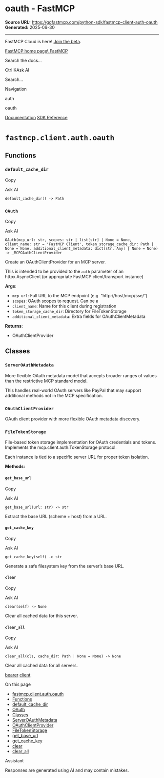 # oauth - FastMCP

**Source URL:** https://gofastmcp.com/python-sdk/fastmcp-client-auth-oauth
**Generated:** 2025-06-30

---

FastMCP Cloud is here! [Join the beta](https://fastmcp.link/x0Kyhy2).

[FastMCP home page\\
FastMCP](https://gofastmcp.com/)

Search the docs...

Ctrl KAsk AI

Search...

Navigation

auth

oauth

[Documentation](https://gofastmcp.com/getting-started/welcome) [SDK Reference](https://gofastmcp.com/python-sdk/fastmcp-exceptions)

# [​](https://gofastmcp.com/python-sdk/fastmcp-client-auth-oauth\#fastmcp-client-auth-oauth)  `fastmcp.client.auth.oauth`

## [​](https://gofastmcp.com/python-sdk/fastmcp-client-auth-oauth\#functions)  Functions

### [​](https://gofastmcp.com/python-sdk/fastmcp-client-auth-oauth\#default-cache-dir)  `default_cache_dir`

Copy

Ask AI

```
default_cache_dir() -> Path

```

### [​](https://gofastmcp.com/python-sdk/fastmcp-client-auth-oauth\#oauth)  `OAuth`

Copy

Ask AI

```
OAuth(mcp_url: str, scopes: str | list[str] | None = None, client_name: str = 'FastMCP Client', token_storage_cache_dir: Path | None = None, additional_client_metadata: dict[str, Any] | None = None) -> _MCPOAuthClientProvider

```

Create an OAuthClientProvider for an MCP server.

This is intended to be provided to the `auth` parameter of an
httpx.AsyncClient (or appropriate FastMCP client/transport instance)

**Args:**

- `mcp_url`: Full URL to the MCP endpoint (e.g. “http://host/mcp/sse/”)
- `scopes`: OAuth scopes to request. Can be a
- `client_name`: Name for this client during registration
- `token_storage_cache_dir`: Directory for FileTokenStorage
- `additional_client_metadata`: Extra fields for OAuthClientMetadata

**Returns:**

- OAuthClientProvider

## [​](https://gofastmcp.com/python-sdk/fastmcp-client-auth-oauth\#classes)  Classes

### [​](https://gofastmcp.com/python-sdk/fastmcp-client-auth-oauth\#serveroauthmetadata)  `ServerOAuthMetadata`

More flexible OAuth metadata model that accepts broader ranges of values
than the restrictive MCP standard model.

This handles real-world OAuth servers like PayPal that may support
additional methods not in the MCP specification.

### [​](https://gofastmcp.com/python-sdk/fastmcp-client-auth-oauth\#oauthclientprovider)  `OAuthClientProvider`

OAuth client provider with more flexible OAuth metadata discovery.

### [​](https://gofastmcp.com/python-sdk/fastmcp-client-auth-oauth\#filetokenstorage)  `FileTokenStorage`

File-based token storage implementation for OAuth credentials and tokens.
Implements the mcp.client.auth.TokenStorage protocol.

Each instance is tied to a specific server URL for proper token isolation.

**Methods:**

#### [​](https://gofastmcp.com/python-sdk/fastmcp-client-auth-oauth\#get-base-url)  `get_base_url`

Copy

Ask AI

```
get_base_url(url: str) -> str

```

Extract the base URL (scheme + host) from a URL.

#### [​](https://gofastmcp.com/python-sdk/fastmcp-client-auth-oauth\#get-cache-key)  `get_cache_key`

Copy

Ask AI

```
get_cache_key(self) -> str

```

Generate a safe filesystem key from the server’s base URL.

#### [​](https://gofastmcp.com/python-sdk/fastmcp-client-auth-oauth\#clear)  `clear`

Copy

Ask AI

```
clear(self) -> None

```

Clear all cached data for this server.

#### [​](https://gofastmcp.com/python-sdk/fastmcp-client-auth-oauth\#clear-all)  `clear_all`

Copy

Ask AI

```
clear_all(cls, cache_dir: Path | None = None) -> None

```

Clear all cached data for all servers.

[bearer](https://gofastmcp.com/python-sdk/fastmcp-client-auth-bearer) [client](https://gofastmcp.com/python-sdk/fastmcp-client-client)

On this page

- [fastmcp.client.auth.oauth](https://gofastmcp.com/python-sdk/fastmcp-client-auth-oauth#fastmcp-client-auth-oauth)
- [Functions](https://gofastmcp.com/python-sdk/fastmcp-client-auth-oauth#functions)
- [default\_cache\_dir](https://gofastmcp.com/python-sdk/fastmcp-client-auth-oauth#default-cache-dir)
- [OAuth](https://gofastmcp.com/python-sdk/fastmcp-client-auth-oauth#oauth)
- [Classes](https://gofastmcp.com/python-sdk/fastmcp-client-auth-oauth#classes)
- [ServerOAuthMetadata](https://gofastmcp.com/python-sdk/fastmcp-client-auth-oauth#serveroauthmetadata)
- [OAuthClientProvider](https://gofastmcp.com/python-sdk/fastmcp-client-auth-oauth#oauthclientprovider)
- [FileTokenStorage](https://gofastmcp.com/python-sdk/fastmcp-client-auth-oauth#filetokenstorage)
- [get\_base\_url](https://gofastmcp.com/python-sdk/fastmcp-client-auth-oauth#get-base-url)
- [get\_cache\_key](https://gofastmcp.com/python-sdk/fastmcp-client-auth-oauth#get-cache-key)
- [clear](https://gofastmcp.com/python-sdk/fastmcp-client-auth-oauth#clear)
- [clear\_all](https://gofastmcp.com/python-sdk/fastmcp-client-auth-oauth#clear-all)

Assistant

Responses are generated using AI and may contain mistakes.